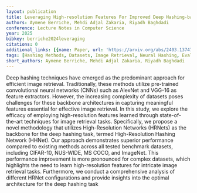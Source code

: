 ```yaml
---
layout: publication
title: Leveraging High-resolution Features For Improved Deep Hashing-based Image Retrieval
authors: Aymene Berriche, Mehdi Adjal Zakaria, Riyadh Baghdadi
conference: Lecture Notes in Computer Science
year: 2025
bibkey: berriche2024leveraging
citations: 0
additional_links: [{name: Paper, url: 'https://arxiv.org/abs/2403.13747'}]
tags: [Hashing Methods, Datasets, Image Retrieval, Neural Hashing, Evaluation]
short_authors: Aymene Berriche, Mehdi Adjal Zakaria, Riyadh Baghdadi
---
```

Deep hashing techniques have emerged as the predominant approach for
efficient image retrieval. Traditionally, these methods utilize pre-trained
convolutional neural networks (CNNs) such as AlexNet and VGG-16 as feature
extractors. However, the increasing complexity of datasets poses challenges for
these backbone architectures in capturing meaningful features essential for
effective image retrieval. In this study, we explore the efficacy of employing
high-resolution features learned through state-of-the-art techniques for image
retrieval tasks. Specifically, we propose a novel methodology that utilizes
High-Resolution Networks (HRNets) as the backbone for the deep hashing task,
termed High-Resolution Hashing Network (HHNet). Our approach demonstrates
superior performance compared to existing methods across all tested benchmark
datasets, including CIFAR-10, NUS-WIDE, MS COCO, and ImageNet. This performance
improvement is more pronounced for complex datasets, which highlights the need
to learn high-resolution features for intricate image retrieval tasks.
Furthermore, we conduct a comprehensive analysis of different HRNet
configurations and provide insights into the optimal architecture for the deep
hashing task